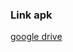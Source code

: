 ### Link apk

[google drive](https://drive.google.com/file/d/1rtNp6I2uMh9GBsvukye5ifefwUJ9OYwk/view?usp=sharing)